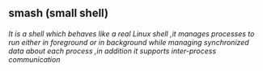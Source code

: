 ## smash (small shell) 
###### It is a shell which behaves like a real Linux shell ,it manages processes to run either in foreground or in background while managing synchronized data about each process ,in addition it supports inter-process communication
